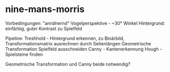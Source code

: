 # nine-mans-morris

Vorbedingungen:
"annähernd" Vogelperspektive - ~30° Winkel
Hintergrund: einfärbig, guter Kontrast zu Spielfeld

Pipeline:
Treshhold - Hintergrund erkennen, zu Binärbild, Transformationsmatrix ausrechnen durch Seitenlängen
Geometrische Transformation
Spielfeld ausschneiden
Canny - Kantenerkennung
Hough - Spielsteine finden

Geometrische Transformation und Canny beide notwendig?